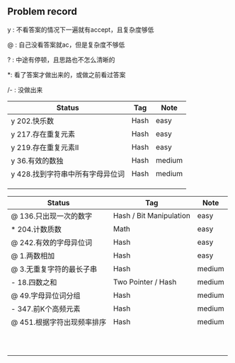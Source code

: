 ## Problem record

y : 不看答案的情况下一遍就有accept，且复杂度够低

@ : 自己没看答案就ac，但是复杂度不够低

? : 中途有停顿，且思路也不怎么清晰的

*: 看了答案才做出来的，或做之前看过答案

/- : 没做出来

| Status                           | Tag  | Note   |
| -------------------------------- | ---- | ------ |
| y 202.快乐数                     | Hash | easy   |
| y 217.存在重复元素               | Hash | easy   |
| y 219.存在重复元素II             | Hash | easy   |
| y 36.有效的数独                  | Hash | medium |
| y 428.找到字符串中所有字母异位词 | Hash | medium |
|                                  |      |        |
|                                  |      |        |
|                                  |      |        |

| Status                     | Tag                     | Note   |
| -------------------------- | ----------------------- | ------ |
| @ 136.只出现一次的数字     | Hash / Bit Manipulation | easy   |
| * 204.计数质数             | Math                    | easy   |
| @ 242.有效的字母异位词     | Hash                    | easy   |
| @ 1.两数相加               | Hash                    | easy   |
| @ 3.无重复字符的最长子串   | Hash                    | medium |
| - 18.四数之和              | Two Pointer / Hash      | medium |
| @ 49.字母异位词分组        | Hash                    | medium |
| - 347.前K个高频元素        | Hash                    | medium |
| @ 451.根据字符出现频率排序 | Hash                    | medium |
|                            |                         |        |
|                            |                         |        |
|                            |                         |        |
|                            |                         |        |
|                            |                         |        |
|                            |                         |        |
|                            |                         |        |
|                            |                         |        |
|                            |                         |        |
|                            |                         |        |